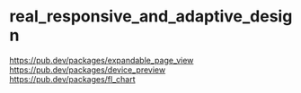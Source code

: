 # real_responsive_and_adaptive_design


https://pub.dev/packages/expandable_page_view
https://pub.dev/packages/device_preview
https://pub.dev/packages/fl_chart